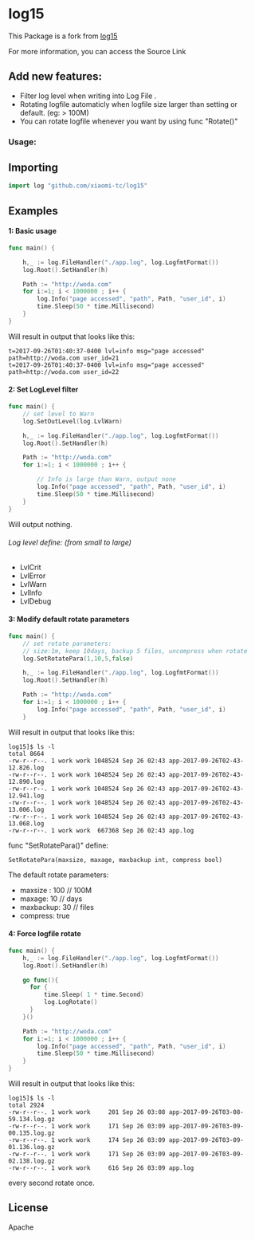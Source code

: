 
# log15

This Package is a fork from [log15](https://github.com/inconshreveable/log15)

For more information, you can access the Source Link

## Add new features:
- Filter log level when writing into Log File .
- Rotating logfile automaticly when logfile size larger than setting or default. (eg: > 100M)
- You can rotate logfile whenever you want by using func "Rotate()"


### Usage:

## Importing

```go
import log "github.com/xiaomi-tc/log15"
```

## Examples

#### 1:  Basic usage

```go
func main() {

    h,_ := log.FileHandler("./app.log", log.LogfmtFormat())
    log.Root().SetHandler(h)

    Path := "http://woda.com"
    for i:=1; i < 1000000 ; i++ {
        log.Info("page accessed", "path", Path, "user_id", i)
        time.Sleep(50 * time.Millisecond)
    }
}
```

Will result in output that looks like this:

```
t=2017-09-26T01:40:37-0400 lvl=info msg="page accessed" path=http://woda.com user_id=21
t=2017-09-26T01:40:37-0400 lvl=info msg="page accessed" path=http://woda.com user_id=22
```


#### 2: Set LogLevel filter
```go
func main() {
    // set level to Warn
    log.SetOutLevel(log.LvlWarn)

    h,_ := log.FileHandler("./app.log", log.LogfmtFormat())
    log.Root().SetHandler(h)

    Path := "http://woda.com"
    for i:=1; i < 1000000 ; i++ {

        // Info is large than Warn, output none
        log.Info("page accessed", "path", Path, "user_id", i)
        time.Sleep(50 * time.Millisecond)
    }
}
```

Will output nothing.



###### Log level define: (from small to large)
- LvlCrit
- LvlError
- LvlWarn
- LvlInfo
- LvlDebug

#### 3: Modify default rotate parameters
```go
func main() {
    // set rotate parameters:
    // size:1m, keep 10days, backup 5 files, uncompress when rotate
    log.SetRotatePara(1,10,5,false)

    h,_ := log.FileHandler("./app.log", log.LogfmtFormat())
    log.Root().SetHandler(h)

    Path := "http://woda.com"
    for i:=1; i < 1000000 ; i++ {
        log.Info("page accessed", "path", Path, "user_id", i)
    }
```

Will result in output that looks like this:

```
log15]$ ls -l
total 8664
-rw-r--r--. 1 work work 1048524 Sep 26 02:43 app-2017-09-26T02-43-12.826.log
-rw-r--r--. 1 work work 1048524 Sep 26 02:43 app-2017-09-26T02-43-12.890.log
-rw-r--r--. 1 work work 1048524 Sep 26 02:43 app-2017-09-26T02-43-12.941.log
-rw-r--r--. 1 work work 1048524 Sep 26 02:43 app-2017-09-26T02-43-13.006.log
-rw-r--r--. 1 work work 1048524 Sep 26 02:43 app-2017-09-26T02-43-13.068.log
-rw-r--r--. 1 work work  667368 Sep 26 02:43 app.log
```

func "SetRotatePara()" define:
```
SetRotatePara(maxsize, maxage, maxbackup int, compress bool)
```
The default rotate  parameters:
- maxsize : 100  // 100M
- maxage: 10     // days
- maxbackup: 30  // files
- compress: true

#### 4: Force logfile rotate
```go
func main() {
    h,_ := log.FileHandler("./app.log", log.LogfmtFormat())
    log.Root().SetHandler(h)

    go func(){
      for {
          time.Sleep( 1 * time.Second)
          log.LogRotate()
      }
    }()

    Path := "http://woda.com"
    for i:=1; i < 1000000 ; i++ {
        log.Info("page accessed", "path", Path, "user_id", i)
        time.Sleep(50 * time.Millisecond)
    }
}
```

Will result in output that looks like this:

```
log15]$ ls -l
total 2924
-rw-r--r--. 1 work work     201 Sep 26 03:08 app-2017-09-26T03-08-59.134.log.gz
-rw-r--r--. 1 work work     171 Sep 26 03:09 app-2017-09-26T03-09-00.135.log.gz
-rw-r--r--. 1 work work     174 Sep 26 03:09 app-2017-09-26T03-09-01.136.log.gz
-rw-r--r--. 1 work work     171 Sep 26 03:09 app-2017-09-26T03-09-02.138.log.gz
-rw-r--r--. 1 work work     616 Sep 26 03:09 app.log
```
every second rotate once.

## License
Apache
